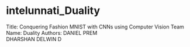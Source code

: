 # intelunnati_Duality
Title: Conquering Fashion MNIST with CNNs using Computer Vision 
Team Name: Duality
Authors: DANIEL PREM   
         DHARSHAN DELWIN D
